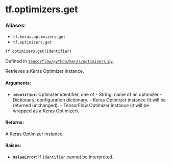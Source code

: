<div itemscope itemtype="http://developers.google.com/ReferenceObject">
<meta itemprop="name" content="tf.optimizers.get" />
<meta itemprop="path" content="Stable" />
</div>

# tf.optimizers.get

### Aliases:

* `tf.keras.optimizers.get`
* `tf.optimizers.get`

``` python
tf.optimizers.get(identifier)
```



Defined in [`tensorflow/python/keras/optimizers.py`](/code/stable/tensorflow/python/keras/optimizers.py).

Retrieves a Keras Optimizer instance.

#### Arguments:

* <b>`identifier`</b>: Optimizer identifier, one of
        - String: name of an optimizer
        - Dictionary: configuration dictionary. - Keras Optimizer instance (it
          will be returned unchanged). - TensorFlow Optimizer instance (it
          will be wrapped as a Keras Optimizer).


#### Returns:

A Keras Optimizer instance.


#### Raises:

* <b>`ValueError`</b>: If `identifier` cannot be interpreted.